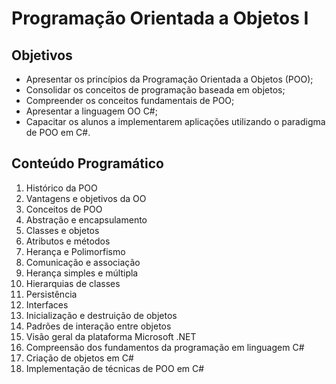 # Programação Orientada a Objetos I

## Objetivos

+ Apresentar os princípios da Programação Orientada a Objetos (POO);
+ Consolidar os conceitos de programação baseada em objetos; 
+ Compreender os conceitos fundamentais de POO;
+ Apresentar a linguagem OO C#;
+ Capacitar os alunos a implementarem aplicações utilizando o paradigma de POO em C#.

## Conteúdo Programático

1. Histórico da POO
1. Vantagens e objetivos da OO
1. Conceitos de POO
1. Abstração e encapsulamento
1. Classes e objetos
1. Atributos e métodos
1. Herança e Polimorfismo
1. Comunicação e associação
1. Herança simples e múltipla
1. Hierarquias de classes
1. Persistência
1. Interfaces
1. Inicialização e destruição de objetos
1. Padrões de interação entre objetos
1. Visão geral da plataforma Microsoft .NET
1. Compreensão dos fundamentos da programação em linguagem C#
1. Criação de objetos em C#
1. Implementação de técnicas de POO em C#

